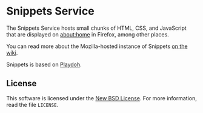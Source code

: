 # Snippets Service

The Snippets Service hosts small chunks of HTML, CSS, and JavaScript that are
displayed on [about:home](about:home) in Firefox, among other places.

You can read more about the Mozilla-hosted instance of Snippets
[on the wiki](https://wiki.mozilla.org/Websites/Snippets).

Snippets is based on [Playdoh](https://github.com/mozilla/playdoh).


## License

This software is licensed under the
[New BSD License](http://creativecommons.org/licenses/BSD/). For more
information, read the file ``LICENSE``.


